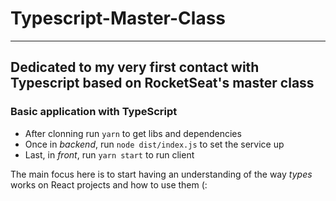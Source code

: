 # Typescript-Master-Class
-----
## Dedicated to my very first contact with Typescript based on RocketSeat's master class

### Basic application with TypeScript

 - After clonning run `yarn` to get libs and dependencies 
 - Once in *backend*, run `node dist/index.js` to set the service up
 - Last, in *front*, run `yarn start` to run client

The main focus here is to start having an understanding of the way *types* works on React projects and how to use them (:
